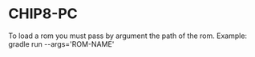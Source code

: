# CHIP8-PC

To load a rom you must pass by argument the path of the rom. Example: gradle run --args='ROM-NAME'
